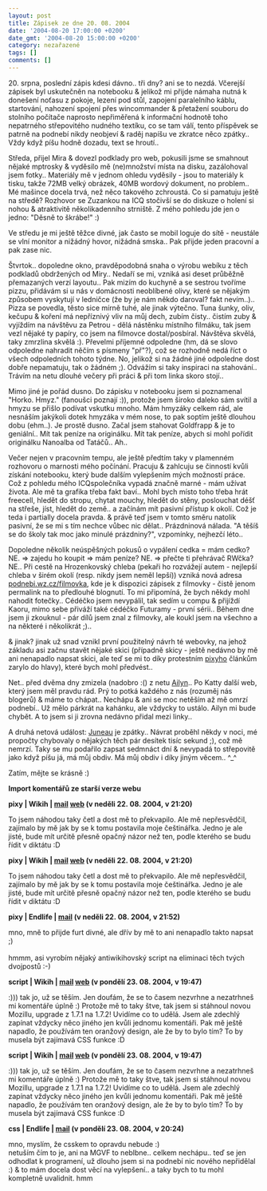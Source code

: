 ```yaml
---
layout: post
title: Zápisek ze dne 20. 08. 2004
date: '2004-08-20 17:00:00 +0200'
date_gmt: '2004-08-20 15:00:00 +0200'
category: nezařazené
tags: []
comments: []
---
```

<p>20. srpna, poslední zápis kdesi dávno.. tři dny? ani se to nezdá. Včerejší zápisek byl uskutečněn na notebooku  &amp; jelikož mi přijde námaha nutná k donešení noťasu z pokoje, lezení pod stůl, zapojení paralelního káblu,  startování, nahození spojení přes wincommander &amp; přetažení souboru do stolního počítače naprosto nepřiměřená  k informační hodnotě toho nepatrného střepovitého nudného textíku, co se tam válí, tento příspěvek se patrně  na podnebí nikdy neobjeví &amp; raděj napíšu ve zkratce něco zpátky.. Vždy když píšu hodně dozadu, text se hroutí..</p>
<p>Středa, přijel Mira &amp; dovezl podklady pro web, pokusili jsme se smahnout nějaké mptrosky &amp; vyděsilo  mě (ne)množství místa na disku, zazálohoval jsem fotky.. Materiály mě v jednom ohledu vyděsily - jsou to materiály  k tisku, takže 72MB velký obrázek, 40MB wordový dokument, no problem.. Mé mašince docela trvá, než něco takového  zchroustá. Co si pamatuju ještě na středě? Rozhovor se Zuzankou na ICQ stočivší se do diskuze o holení si nohou  &amp; atraktivitě několikadenního strniště. Z mého pohledu jde jen o jedno: &quot;Děsně to škrábe!&quot; :)</p>
<p>Ve středu je mi ještě těžce divné, jak často se mobil loguje do sítě - neustále se vlní monitor a nižádný hovor,  nižádná smska.. Pak přijde jeden pracovní a pak zase nic.</p>
<p>Štvrtok.. dopoledne okno, pravděpodobná snaha o výrobu webíku z těch podkladů obdržených od Miry.. Nedaří se mi,  vzniká asi deset průběžně přemazaných verzí layoutu.. Pak mizím do kuchyně a se sestrou tvoříme pizzu, přidávám  si u nás v domácnosti neoblíbené olivy, které se nějakým způsobem vyskytují v ledničce (že by je nám někdo daroval?  fakt nevím..).. Pizza se povedla, těsto sice mírně tuhé, ale jinak výtečno. Tuna šunky, oliv, kečupu &amp; koření  má nepříznivý vliv na můj dech, zubím čisty.. čistím zuby &amp; vyjíždím na návštěvu za Petrou - dělá nástěnku  místního filmáku, tak jsem vezl nějaké ty papíry, co jsem na filmovce dostal/posbíral. Návštěva skvělá, taky zmrzlina  skvělá :). Převelmi příjemné odpoledne (hm, dá se slovo odpoledne nahradit něčím s písmeny &quot;př&quot;?),  což se rozhodně nedá říct o všech odpoledních tohoto týdne. No, jelikož si na žádné jiné odpoledne dost dobře  nepamatuju, tak o žádném ;). Odvážím si taky inspiraci na stahování.. Trávím na netu dlouhé večery při práci &amp;  při tom linka skoro stojí..</p>
<p>Mimo jiné je pořád dusno. Do zápisku v notebooku jsem si poznamenal &quot;Horko. Hmyz.&quot; (fanoušci poznají :)),  protože jsem široko daleko sám svítil a hmyzu se přišlo podívat vskutku mnoho. Mám hmyzáky celkem rád, ale nesnáším  jakýkoli dotek hmyzáka v mém nose, to pak soptím ještě dlouhou dobu (ehm..). Je prostě dusno. Začal jsem stahovat  Goldfrapp &amp; je to geniální.. Mít tak peníze na originálku. Mít tak peníze, abych si mohl pořídit originálku  Nanoalba od Tatáčů.. Ah..</p>
<p>Večer nejen v pracovním tempu, ale ještě předtím taky v plamenném rozhovoru o marnosti mého počínání. Pracuju  &amp; zahlcuju se činností kvůli získání notebooku, který bude dalším vylepšením mých možností práce. Což z pohledu  mého ICQspolečníka vypadá značně marné - mám užívat života. Ale mě ta grafika třeba fakt baví.. Mohl bych místo  toho třeba hrát freecell, hledět do stropu, chytat mouchy, hledět do stěny, poslouchat déšť na střeše, jíst,  hledět do země.. a začínám mít pasivní přístup k okolí. Což je teda i partially docela pravda. &amp; právě  teď jsem v tomto směru natolik pasivní, že se mi s tím nechce vůbec nic dělat.. Prázdninová nálada. &quot;A těšíš  se do školy tak moc jako minulé prázdniny?&quot;, vzpomínky, nejhezčí léto..</p>
<p>Dopoledne několik neúspěšných pokusů o vypálení cedka = mám cedko? NE. =&gt; zajedu ho koupit =&gt; mám peníze?  NE. =&gt; přečte ti přehrávač RWčka? NE.. Při cestě na Hrozenkovský chleba (pekaři ho rozvážejí autem - nejlepší  chleba v širém okolí (resp. nikdy jsem neměl lepší)) vzniká nová adresa  <a href="http://podnebi.wz.cz/filmovka">podnebi.wz.cz/filmovka</a>, kde je k dispozici zápisek z filmovky - čistě  jenom permalink na to předlouhé blognutí. To mi připomíná, že bych někdy mohl nahodit fotečky.. Cédéčko jsem  nevypálil, tak sedím u compu &amp; přijíždí Kaoru, mimo sebe přiváží také cédéčko Futuramy - první sérii.. Během  dne jsem ji zkouknul - pár dílů jsem znal z filmovky, ale koukl jsem na všechno a na některé i několikrát ;)..</p>
<p>&amp; jinak? jinak už snad vznikl první použitelný návrh té webovky, na jehož základu asi začnu stavět nějaké  skici (případně skicy - ještě nedávno by mě ani nenapadlo napsat skici, ale teď se mi to díky protestním  <a href="http://www.pixy.cz">pixyho</a> článkům zarylo do hlavy), které bych mohl předvést..</p>
<p>Net.. před dvěma dny zmizela (nadobro :() z netu <a href="http://ailyn.wz.cz/rhapsody">Ailyn</a>.. Po Katty další web, který jsem měl pravdu rád. Prý to potká každého  z nás (rozuměj nás blogerů) &amp; máme to chápat.. Nechápu &amp; ani se moc netěším až mě omrzí podnebí.. Už mělo  párkrát na kahánku, ale vždycky to ustálo. Ailyn mi bude chybět. A to jsem si ji zrovna nedávno přidal mezi  linky..</p>
<p>A druhá netová událost: <a href="http://reality-show.net/">Juneau</a> je zpátky.. Návrat proběhl někdy v noci,  mé propočty chybovaly o nějakých těch pár desítek tisíc sekund ;), což mě nemrzí. Taky se mu podařilo zapsat  sedmnáct dní &amp; nevypadá to střepovitě jako když píšu já, má můj obdiv. Má můj obdiv i díky jiným věcem.. ^_^</p>
<p>Zatím, mějte se krásně :)</p>
<div class="import-komentaru">
<p><strong>Import komentářů ze starší verze webu</strong></p>
<div class="comment">
<p style="font-weight:bold"><span class="compredmet">pixy</span> | <span class="comname">Wikih</span> |  <a href="mailto:ondrejmaca@centrum.cz">mail</a>  <a href="http://ondrejmaca.wz.cz">web</a> (v&nbsp;neděli&nbsp;22.&nbsp;08.&nbsp;2004,&nbsp;v&nbsp;21:20)</p>
<p>To jsem náhodou taky četl a dost mě to překvapilo. Ale mě nepřesvědčil, zajímalo by mě jak by se k tomu postavila moje češtinářka. Jedno je ale jisté, bude mít určitě přesně opačný názor než ten, podle kterého se budu řídit v diktátu :D </p>
</div>
<div class="comment">
<p style="font-weight:bold"><span class="compredmet">pixy</span> | <span class="comname">Wikih</span> |  <a href="mailto:ondrejmaca@centrum.cz">mail</a>  <a href="http://ondrejmaca.wz.cz">web</a> (v&nbsp;neděli&nbsp;22.&nbsp;08.&nbsp;2004,&nbsp;v&nbsp;21:20)</p>
<p>To jsem náhodou taky četl a dost mě to překvapilo. Ale mě nepřesvědčil, zajímalo by mě jak by se k tomu postavila moje češtinářka. Jedno je ale jisté, bude mít určitě přesně opačný názor než ten, podle kterého se budu řídit v diktátu :D </p>
</div>
<div class="comment">
<p style="font-weight:bold"><span class="compredmet">pixy</span> | <span class="comname">Endlife</span> |  <a href="mailto:jan.martinek@post.cz">mail</a> (v&nbsp;neděli&nbsp;22.&nbsp;08.&nbsp;2004,&nbsp;v&nbsp;21:52)</p>
<p>mno, mně to přijde furt divné, ale dřív by mě to ani nenapadlo takto napsat ;) <br>  <br> hmmm, asi vyrobím nějaký antiwikihovský script na eliminaci těch tvých dvojpostů :-) </p>
</div>
<div class="comment">
<p style="font-weight:bold"><span class="compredmet">script</span> | <span class="comname">Wikih</span> |  <a href="mailto:ondrejmaca@centrum.cz">mail</a>  <a href="http://ondrejmaca.wz.cz">web</a> (v&nbsp;pondělí&nbsp;23.&nbsp;08.&nbsp;2004,&nbsp;v&nbsp;19:47)</p>
<p>:))) tak jo, už se těším. Jen doufám, že se to časem nezvrhne a nezatrhneš mi komentáře úplně :) Protože mě to taky štve, tak jsem si stáhnoul novou Mozillu, upgrade z 1.7.1 na 1.7.2! Uvidíme co to udělá. Jsem ale zdechlý zapínat vždycky něco jiného jen kvůli jednomu komentáři. Pak mě ještě napadlo, že používám ten oranžový design, ale že by to bylo tím? To by musela být zajímavá CSS funkce :D </p>
</div>
<div class="comment">
<p style="font-weight:bold"><span class="compredmet">script</span> | <span class="comname">Wikih</span> |  <a href="mailto:ondrejmaca@centrum.cz">mail</a>  <a href="http://ondrejmaca.wz.cz">web</a> (v&nbsp;pondělí&nbsp;23.&nbsp;08.&nbsp;2004,&nbsp;v&nbsp;19:47)</p>
<p>:))) tak jo, už se těším. Jen doufám, že se to časem nezvrhne a nezatrhneš mi komentáře úplně :) Protože mě to taky štve, tak jsem si stáhnoul novou Mozillu, upgrade z 1.7.1 na 1.7.2! Uvidíme co to udělá. Jsem ale zdechlý zapínat vždycky něco jiného jen kvůli jednomu komentáři. Pak mě ještě napadlo, že používám ten oranžový design, ale že by to bylo tím? To by musela být zajímavá CSS funkce :D </p>
</div>
<div class="comment">
<p style="font-weight:bold"><span class="compredmet">css</span> | <span class="comname">Endlife</span> |  <a href="mailto:jan.martinek@post.cz">mail</a> (v&nbsp;pondělí&nbsp;23.&nbsp;08.&nbsp;2004,&nbsp;v&nbsp;20:24)</p>
<p>mno, myslím, že csskem to opravdu nebude :) <br> netuším čím to je, ani na MGVF to neblbne.. celkem nechápu.. teď se jen odhodlat k programení, už dlouho jsem si na podnebí nic nového nepřidělal :) &amp; to mám docela dost věcí na vylepšení.. a taky bych to tu mohl kompletně uvalidnit. hmm </p>
</div>
</div>
